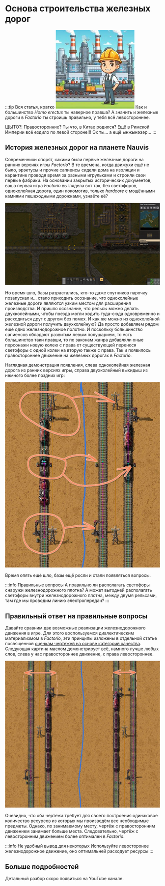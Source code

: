 # Основа строительства железных дорог

:::tip Вся статья, кратко *![Ты не правильно строишь железные дороги](./images/LeftHandTraffic.Me.jpg#right)*
Как и большинство *Homo erectus* ты наверное правша? А значить и железные дороги в *Factorio* ты строишь правильно, у тебя всё левостороннее.

ЩЫТО?! Правосторонние? Ты что, в Китае родился? Ещё в Римской Империи всё ездило по левой стороне!!! Эх ты... а ещё ынжынэээр...
:::

## История железных дорог на планете Nauvis

Современники спорят, какими были первые железные дороги на ранних версиях игры *Factorio*? В те времена, когда движухи ещё не было, эрэктусы и прочие сапиенсы сидели дома на изоляции и карантине проводя время за разными игрульками и строили свои первые фабрики. На основании закрытых исторических документов, ваша первая игра *Factorio* выглядела вот так, без светофоров, одноколейная дорога, один локомотив, только *hardcore* с мощёнными камнями пешеходными дорожками, узнаёте её?

![Ваша первая база](./images/LeftHandTraffic.01.jpg)

Но время шло, базы разрастались, кто-то даже спутников парочку позапускал и... стало приходить осознание, что одноколейные железные дороги являются узким местом для расширения производства. И пришло осознание, что рельсы можно делать двухколейными, чтобы поезда могли ходить туда-сюда одновременно и расходиться друг с другом без помех. И как же можно из одноколейной железной дороги получить двухколейную? Да просто добавляем рядом ещё одно железнодорожное полотно. И поскольку большинство сапиенсов обладают развитым левым полушарием, то есть большинство таки правши, то по законам жанра добавляли оные персонажи новую колею с права от существующей перенося светофоры с одной колеи на вторую также с права. Так и появилось правостороннее движение на железных дорогах в *Factorio*.

Наглядная демонстрация появления, слева одноколейная железная дорога из ранних версиях игры, справа двухколейный выкидыш из немного более поздних игр:

![Появление правостороннего движения в Factroio](./images/LeftHandTraffic.02.jpg)

Время опять ещё шло, базы ещё росли и стали появляться вопросы.

:::info Правильные вопросы
А правильно ли располагать светофоры снаружи железнодорожного плотна? А может выгодней располагать светофоры внутри железнодорожного плотна, между двумя рельсами, там где мы проводим линию электропередач?
:::

## Правильный ответ на правильные вопросы

Давайте сравним две возможные реализации железнодорожного движения в игре. Для этого воспользуемся диалектическим материализмом в *Factorio*, эти принципы изложены в отдельной статье посвященной [оценкам чертежей на основе категорий качества](../Additionals/QualityAssessment.md#какие-оценки-качества-есть-в-factorio). Следующая картина маслом демонстрирует всё, намного лучше любых слов, слева у нас правостороннее движение, с права левостороннее.

![Сравниваем правостороннее и левостороннее движение в Factroio](./images/LeftHandTraffic.03.jpg)

Очевидно, что оба чертежа требует для своего построения одинаковое количество ресурсов из которых мы произведём все необходимые предметы. Однако, по занимаемому месту, чертёж с правосторонним движением занимает больше места. Следовательно, чертёж с левосторонним движением более оптимален в *Factorio*.

:::info Не удобный вывод для некоторых
Используйте левосторонее железнодорожное движение, оно оптимальней расходует ресурсы
:::

## Больше подробностей

Детальный разбор скоро появиться на YouTube канале.
